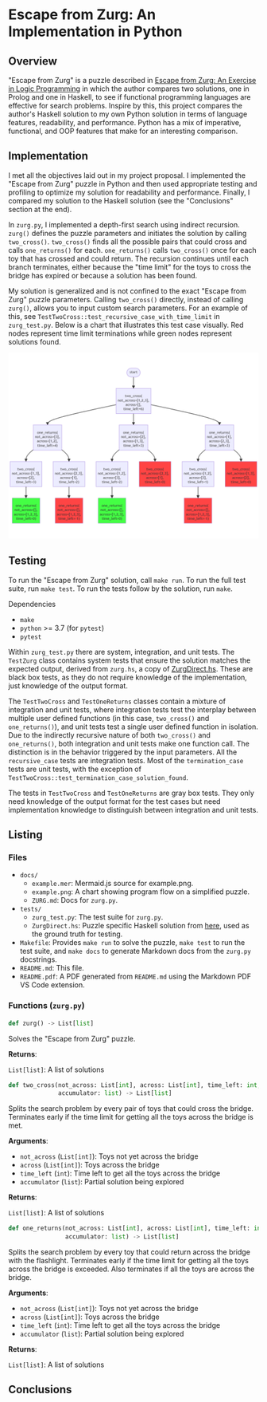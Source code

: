 # Escape from Zurg: An Implementation in Python

## Overview

"Escape from Zurg" is a puzzle described in [Escape from Zurg: An Exercise in Logic Programming](https://web.engr.oregonstate.edu/~erwig/papers/Zurg_JFP04.pdf) in which the author compares two solutions, one in Prolog and one in Haskell, to see if functional programming languages are effective for search problems. Inspire by this, this project compares the author's Haskell solution to my own Python solution in terms of language features, readability, and performance. Python has a mix of imperative, functional, and OOP features that make for an interesting comparison.


## Implementation

I met all the objectives laid out in my project proposal. I implemented the "Escape from Zurg" puzzle in Python and then used appropriate testing and profiling to optimize my solution for readability and performance. Finally, I compared my solution to the Haskell solution (see the "Conclusions" section at the end).

In `zurg.py`, I implemented a depth-first search using indirect recursion. `zurg()` defines the puzzle parameters and initiates the solution by calling `two_cross()`. `two_cross()` finds all the possible pairs that could cross and calls `one_returns()` for each. `one_returns()` calls `two_cross()` once for each toy that has crossed and could return. The recursion continues until each branch terminates, either because the "time limit" for the toys to cross the bridge has expired or because a solution has been found.

My solution is generalized and is not confined to the exact "Escape from Zurg" puzzle parameters. Calling `two_cross()` directly, instead of calling `zurg()`, allows you to input custom search parameters. For an example of this, see `TestTwoCross::test_recursive_case_with_time_limit` in `zurg_test.py`. Below is a chart that illustrates this test case visually. Red nodes represent time limit terminations while green nodes represent solutions found.

<center><img src="docs/example.png" alt="example" width="550"/></center>
<div style="page-break-after: always;"></div>


## Testing

To run the "Escape from Zurg" solution, call `make run`. To run the full test suite, run `make test`. To run the tests follow by the solution, run `make`.

Dependencies
* `make`
* `python` >= 3.7 (for `pytest`)
* `pytest`

Within `zurg_test.py` there are system, integration, and unit tests. The `TestZurg` class contains system tests that ensure the solution matches the expected output, derived from `zurg.hs`, a copy of [ZurgDirect.hs](https://web.engr.oregonstate.edu/~erwig/zurg/). These are black box tests, as they do not require knowledge of the implementation, just knowledge of the output format.

The `TestTwoCross` and `TestOneReturns` classes contain a mixture of integration and unit tests, where integration tests test the interplay between multiple user defined functions (in this case, `two_cross()` and `one_returns()`), and unit tests test a single user defined function in isolation. Due to the indirectly recursive nature of both `two_cross()` and `one_returns()`, both integration and unit tests make one function call. The distinction is in the behavior triggered by the input parameters. All the `recursive_case` tests are integration tests. Most of the `termination_case` tests are unit tests, with the exception of `TestTwoCross::test_termination_case_solution_found`.

The tests in `TestTwoCross` and `TestOneReturns` are gray box tests. They only need knowledge of the output format for the test cases but need implementation knowledge to distinguish between integration and unit tests.


## Listing

### Files
* `docs/`
  * `example.mer`: Mermaid.js source for example.png.
  * `example.png`: A chart showing program flow on a simplified puzzle.
  * `ZURG.md`: Docs for `zurg.py`.
* `tests/`
  * `zurg_test.py`: The test suite for `zurg.py`.
  * `ZurgDirect.hs`: Puzzle specific Haskell solution from [here](https://web.engr.oregonstate.edu/~erwig/zurg/), used as the ground truth for testing.
* `Makefile`: Provides `make run` to solve the puzzle, `make test` to run the test suite, and `make docs` to generate Markdown docs from the `zurg.py` docstrings.
* `README.md`: This file.
* `README.pdf`: A PDF generated from `README.md` using the Markdown PDF VS Code extension.

<div style="page-break-after: always;"></div>

### Functions (`zurg.py`)

```python
def zurg() -> List[list]
```

Solves the "Escape from Zurg" puzzle.

**Returns**:

`List[list]`: A list of solutions

```python
def two_cross(not_across: List[int], across: List[int], time_left: int,
              accumulator: list) -> List[list]
```

Splits the search problem by every pair of toys that could cross the bridge. Terminates early if the time limit for getting all the toys across the bridge is met.

**Arguments**:

- `not_across` (`List[int]`): Toys not yet across the bridge
- `across` (`List[int]`): Toys across the bridge
- `time_left` (`int`): Time left to get all the toys across the bridge
- `accumulator` (`list`): Partial solution being explored

**Returns**:

`List[list]`: A list of solutions

```python
def one_returns(not_across: List[int], across: List[int], time_left: int,
                accumulator: list) -> List[list]
```

Splits the search problem by every toy that could return across the bridge with the flashlight. Terminates early if the time limit for getting all the toys across the bridge is exceeded. Also terminates if all the toys are across the bridge.

**Arguments**:

- `not_across` (`List[int]`): Toys not yet across the bridge
- `across` (`List[int]`): Toys across the bridge
- `time_left` (`int`): Time left to get all the toys across the bridge
- `accumulator` (`list`): Partial solution being explored

**Returns**:

`List[list]`: A list of solutions

<div style="page-break-after: always;"></div>


## Conclusions

